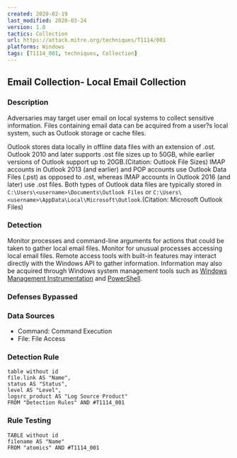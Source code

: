 ```yaml
---
created: 2020-02-19
last_modified: 2020-03-24
version: 1.0
tactics: Collection
url: https://attack.mitre.org/techniques/T1114/001
platforms: Windows
tags: [T1114_001, techniques, Collection]
---
```


## Email Collection- Local Email Collection

### Description

Adversaries may target user email on local systems to collect sensitive information. Files containing email data can be acquired from a user?s local system, such as Outlook storage or cache files.

Outlook stores data locally in offline data files with an extension of .ost. Outlook 2010 and later supports .ost file sizes up to 50GB, while earlier versions of Outlook support up to 20GB.(Citation: Outlook File Sizes) IMAP accounts in Outlook 2013 (and earlier) and POP accounts use Outlook Data Files (.pst) as opposed to .ost, whereas IMAP accounts in Outlook 2016 (and later) use .ost files. Both types of Outlook data files are typically stored in `C:\Users\<username>\Documents\Outlook Files` or `C:\Users\<username>\AppData\Local\Microsoft\Outlook`.(Citation: Microsoft Outlook Files)

### Detection

Monitor processes and command-line arguments for actions that could be taken to gather local email files. Monitor for unusual processes accessing local email files. Remote access tools with built-in features may interact directly with the Windows API to gather information. Information may also be acquired through Windows system management tools such as [Windows Management Instrumentation](https://attack.mitre.org/techniques/T1047) and [PowerShell](https://attack.mitre.org/techniques/T1059/001).

### Defenses Bypassed



### Data Sources

  - Command: Command Execution
  -  File: File Access
### Detection Rule

```dataview
table without id
file.link AS "Name",
status AS "Status",
level AS "Level",
logsrc_product AS "Log Source Product"
FROM "Detection Rules" AND #T1114_001
```

### Rule Testing

```dataview
TABLE without id
filename AS "Name"
FROM "atomics" AND #T1114_001
```
